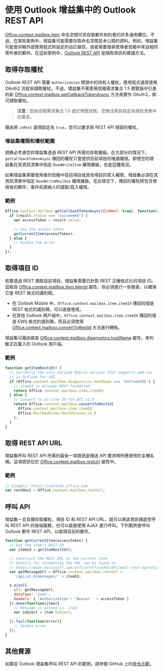 # <a name="use-the-outlook-rest-apis-from-an-outlook-add-in"></a>使用 Outlook 增益集中的 Outlook REST API

[Office.context.mailbox.item](..\..\reference\outlook\Office.context.mailbox.item.md) 命名空間可供存取郵件和約會的許多通用欄位。不過，在某些案例中，增益集可能需要存取命名空間並未公開的資料。例如，增益集可能會仰賴外部應用程式所設定的自訂屬性，或者需要搜尋使用者信箱中來自相同寄件者的郵件。在這些案例中，[Outlook REST API](https://dev.outlook.com/restapi/reference) 是擷取資訊的建議方法。

## <a name="get-an-access-token"></a>取得存取權杖

Outlook REST API 需要 `Authorization` 標頭中的持有人權杖。應用程式通常使用 OAuth2 流程來擷取權杖。不過，增益集不需使用信箱需求集合 1.5 預覽版中引進的新 [Office.context.mailbox.getCallbackTokenAsync](https://dev.outlook.com/reference/add-ins/1.5/Office.context.mailbox.html#getCallbackTokenAsync) 方法來實作 OAuth2，即可擷取權杖。

> **注意**：因為信箱需求集合 1.5 處於預覽狀態，您無法將其指定為資訊清單中的需求。 

藉由將 `isRest` 選項設定為 `true`，您可以要求與 REST API 相容的權杖。

### <a name="add-in-permissions-and-token-scope"></a>增益集權限和權杖範圍

請務必考慮您的增益集透過 REST API 所需的存取層級。在大部分的情況下，`getCallbackTokenAsync` 傳回的權杖只會提供目前項目的唯讀權限。即使您的增益集在其資訊清單中指定 `ReadWriteItem` 權限層級，也是這種情況。

如果增益集需要使用者的信箱中目前項目或其他項目的寫入權限，增益集必須在其資訊清單中指定 `ReadWriteMailbox` 權限層級。在此情況下，傳回的權杖將包含使用者的郵件、事件和連絡人的讀取/寫入權限。

### <a name="example"></a>範例

```js
Office.context.mailbox.getCallbackTokenAsync({isRest: true}, function(result){
  if (result.status === "succeeded") {
    var accessToken = result.value;
    
    // Use the access token
    getCurrentItem(accessToken);
  } else {
    // Handle the error
  }
});
```

## <a name="get-the-item-id"></a>取得項目 ID

若要透過 REST 擷取目前項目，增益集需要已針對 REST 正確格式化的項目 ID。這取自 [Office.context.mailbox.item.itemId](../../reference/outlook/Office.context.mailbox.item.md) 屬性，但必須進行一些檢查，以確保它是 REST 格式的識別碼。

- 在 Outlook Mobile 中，`Office.context.mailbox.item.itemId` 傳回的值是 REST 格式的識別碼，可以直接使用。
- 在其他 Outlook 用戶端中，`Office.context.mailbox.item.itemId` 傳回的值是 EWS 格式的識別碼，而且必須使用 [Office.context.mailbox.convertToRestId](../../reference/outlook/Office.context.mailbox.md) 方法進行轉換。

增益集可藉由檢查 [Office.context.mailbox.diagnostics.hostName](../../reference/outlook/Office.context.mailbox.diagnostics.md) 屬性，來判斷正在載入的 Outlook 用戶端。

### <a name="example"></a>範例

```js
function getItemRestId() {
  // Currently the only Outlook Mobile version that supports add-ins
  // is Outlook for iOS.
  if (Office.context.mailbox.diagnostics.hostName === 'OutlookIOS') {
    // itemId is already REST-formatted
    return Office.context.mailbox.item.itemId;
  } else {
    // Convert to an item ID for API v2.0
    return Office.context.mailbox.convertToRestId(
      Office.context.mailbox.item.itemId,
      Office.MailboxEnums.RestVersion.v2_0
    );
  }
}
```

## <a name="get-the-rest-api-url"></a>取得 REST API URL

增益集呼叫 REST API 所需的最後一項資訊是傳送 API 要求時所應使用的主機名稱。這項資訊位於 [Office.context.mailbox.restUrl](https://dev.outlook.com/reference/add-ins/1.5/Office.context.mailbox.html#restUrl) 屬性中。

### <a name="example"></a>範例

```js
// Example: https://outlook.office.com
var restHost = Office.context.mailbox.restUrl;
```

## <a name="call-the-api"></a>呼叫 API

增益集一旦具備存取權杖、項目 ID 和 REST API URL，就可以將該資訊傳遞至呼叫 REST API 的後端服務，也可以直接使用 AJAX 進行呼叫。下列範例會呼叫 Outlook 郵件 REST API，以取得目前的郵件。

```js
function getCurrentItem(accessToken) {
  // Get the item's REST ID
  var itemId = getItemRestId();

  // Construct the REST URL to the current item
  // Details for formatting the URL can be found at 
  // https://msdn.microsoft.com/office/office365/APi/mail-rest-operations#get-a-message-rest
  var getMessageUrl = Office.context.mailbox.restUrl +
    '/api/v2.0/messages/' + itemId;

  $.ajax({
    url: getMessageUrl,
    dataType: 'json',
    headers: { 'Authorization': 'Bearer ' + accessToken }
  }).done(function(item){
    // Message is passed in `item`
    var subject = item.Subject;
    ...
  }).fail(function(error){
    // Handle error
  });
}
```

## <a name="additional-resources"></a>其他資源

如需從 Outlook 增益集呼叫 REST API 的範例，請參閱 GitHub 上的[命令示範](https://github.com/jasonjoh/command-demo)。